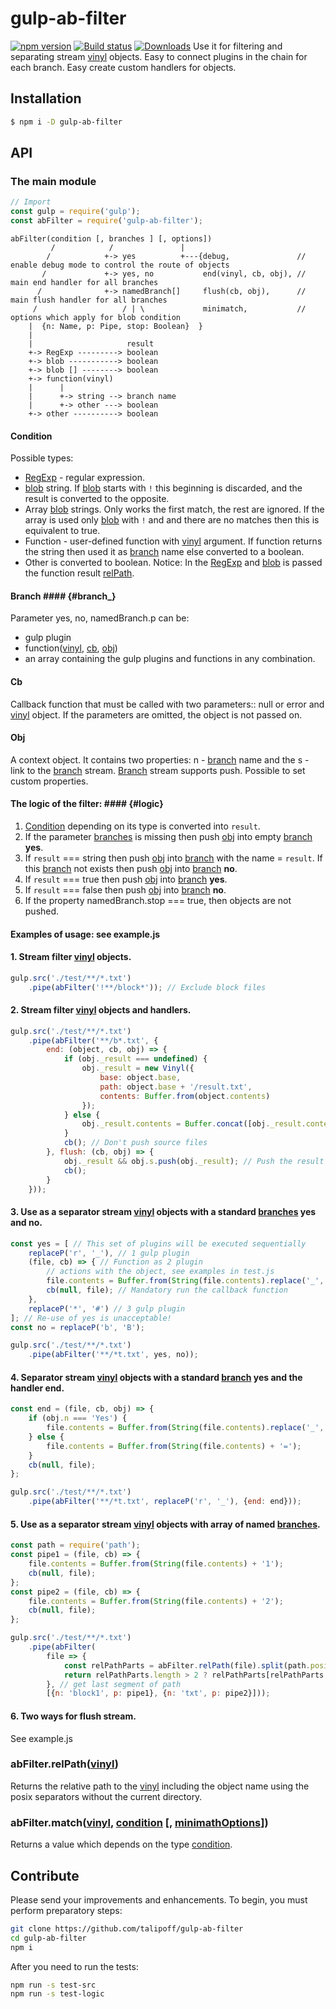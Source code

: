 # gulp-ab-filter
[![npm version][npm-image]][npm-url]
[![Build status][travis-image]][travis-url]
[![Downloads][downloads-image]][downloads-url]
Use it for filtering and separating stream [vinyl] objects.
Easy to connect plugins in the chain for each branch.
Easy create custom handlers for objects.

## <a name="installation"></a>Installation
```sh
$ npm i -D gulp-ab-filter
```

## API

### <a name="main"></a>The main module
```javascript
// Import
const gulp = require('gulp');
const abFilter = require('gulp-ab-filter');
```

```
abFilter(condition [, branches ] [, options])
         /            /               |
        /            +-> yes          +---{debug,               // enable debug mode to control the route of objects
       /             +-> yes, no           end(vinyl, cb, obj), // main end handler for all branches
      /              +-> namedBranch[]     flush(cb, obj),      // main flush handler for all branches
     /                   / | \             minimatch,           // options which apply for blob condition
    |  {n: Name, p: Pipe, stop: Boolean}  }
    |
    |                     result
    +-> RegExp ---------> boolean
    +-> blob -----------> boolean
    +-> blob [] --------> boolean
    +-> function(vinyl)
    |      |
    |      +-> string --> branch name
    |      +-> other ---> boolean
    +-> other ----------> boolean
```

#### Condition
Possible types:
* [RegExp] - regular expression.
* [blob] string.
If [blob] starts with `!` this beginning is discarded, and the result is converted to the opposite.
* Array [blob] strings.
Only works the first match, the rest are ignored.
If the array is used only [blob] with `!` and and there are no matches then this is equivalent to true.
* Function - user-defined function with [vinyl] argument.
If function returns the string then used it as [branch](#branch) name else converted to a boolean.
* Other is converted to boolean.
Notice:
In the [RegExp] and [blob] is passed the function result [relPath](#relPath).

#### Branch #### {#branch_}
Parameter yes, no, namedBranch.p can be:
* gulp plugin
* function([vinyl], [cb](#cb), [obj](#obj))
* an array containing the gulp plugins and functions in any combination.

#### Cb
Callback function that must be called with two parameters:: null or error and [vinyl] object.
If the parameters are omitted, the object is not passed on.

#### Obj
A context object.
It contains two properties: n - [branch](#branch) name and the s - link to the [branch](#branch) stream.
[Branch](#branch) stream supports push.
Possible to set custom properties.

#### The logic of the filter: #### {#logic}
1) [Condition](#condition) depending on its type is converted into `result`.
2) If the parameter [branches](#branch) is missing then push [obj](#obj) into empty [branch](#branch) **yes**.
3) If `result` === string then push [obj](#obj) into [branch](#branch) with the name = `result`.
If this [branch](#branch) not exists then push [obj](#obj) into [branch](#branch) **no**.
4) If `result` === true then push [obj](#obj) into [branch](#branch) **yes**.
5) If `result` === false then push [obj](#obj) into [branch](#branch) **no**.
6) If the property namedBranch.stop === true, then objects are not pushed.

#### <a name="examples"></a>Examples of usage: see example.js

#### <a name="example1"></a>1. Stream filter [vinyl] objects.
```javascript
gulp.src('./test/**/*.txt')
	.pipe(abFilter('!**/block*')); // Exclude block files
```

#### <a name="example2"></a>2. Stream filter [vinyl] objects and handlers.
```javascript
gulp.src('./test/**/*.txt')
	.pipe(abFilter('**/b*.txt', {
		end: (object, cb, obj) => {
			if (obj._result === undefined) {
				obj._result = new Vinyl({
					base: object.base,
					path: object.base + '/result.txt',
					contents: Buffer.from(object.contents)
				});
			} else {
				obj._result.contents = Buffer.concat([obj._result.contents, object.contents]);
			}
			cb(); // Don't push source files
		}, flush: (cb, obj) => {
			obj._result && obj.s.push(obj._result); // Push the result
			cb();
		}
	}));
```

#### <a name="example3"></a>3. Use as a separator stream [vinyl] objects with a standard [branches](#branch) **yes** and **no**.
```javascript
const yes = [ // This set of plugins will be executed sequentially
	replaceP('r', '_'), // 1 gulp plugin
	(file, cb) => { // Function as 2 plugin
		// actions with the object, see examples in test.js
		file.contents = Buffer.from(String(file.contents).replace('_', '*'));
		cb(null, file); // Mandatory run the callback function
	},
	replaceP('*', '#') // 3 gulp plugin
]; // Re-use of yes is unacceptable!
const no = replaceP('b', 'B');

gulp.src('./test/**/*.txt')
	.pipe(abFilter('**/*t.txt', yes, no));
```

#### <a name="example4"></a>4. Separator stream [vinyl] objects with a standard [branch](#branch) **yes** and the handler end.
```javascript
const end = (file, cb, obj) => {
	if (obj.n === 'Yes') {
		file.contents = Buffer.from(String(file.contents).replace('_', 'R'));
	} else {
		file.contents = Buffer.from(String(file.contents) + '=');
	}
	cb(null, file);
};

gulp.src('./test/**/*.txt')
	.pipe(abFilter('**/*t.txt', replaceP('r', '_'), {end: end}));
```

#### <a name="example5"></a>5. Use as a separator stream [vinyl] objects with array of named [branches](#branch_).
```javascript
const path = require('path');
const pipe1 = (file, cb) => {
	file.contents = Buffer.from(String(file.contents) + '1');
	cb(null, file);
};
const pipe2 = (file, cb) => {
	file.contents = Buffer.from(String(file.contents) + '2');
	cb(null, file);
};

gulp.src('./test/**/*.txt')
	.pipe(abFilter(
		file => {
			const relPathParts = abFilter.relPath(file).split(path.posix.sep);
			return relPathParts.length > 2 ? relPathParts[relPathParts.length-2] : '';
		}, // get last segment of path
		[{n: 'block1', p: pipe1}, {n: 'txt', p: pipe2}]));
```

#### <a name="example6"></a>6. Two ways for flush stream.
See example.js

### <a name="relpath"></a>abFilter.relPath([vinyl])
Returns the relative path to the [vinyl] including the object name
using the posix separators without the current directory.

### <a name="match"></a>abFilter.match([vinyl], [condition](#condition) [, [minimathOptions]])
Returns a value which depends on the type [condition](#condition).

## <a name="Contribute"></a>Contribute
Please send your improvements and enhancements. To begin, you must perform preparatory steps:
```sh
git clone https://github.com/talipoff/gulp-ab-filter
cd gulp-ab-filter
npm i
```

After you need to run the tests:
```sh
npm run -s test-src
npm run -s test-logic
```

[vinyl]:https://github.com/gulpjs/vinyl
[Blob]:https://github.com/isaacs/node-glob
[minimatch]:https://github.com/isaacs/minimatch
[minimathOptions]:https://github.com/isaacs/minimatch#options
[RegExp]:https://developer.mozilla.org/ru/docs/Web/JavaScript/Reference/Global_Objects/RegExp
[npm-image]: https://img.shields.io/npm/v/gulp-ab-filter.svg
[npm-url]: https://npmjs.org/package/gulp-ab-filter
[travis-image]: https://img.shields.io/travis/talipoff/gulp-ab-filter.svg
[travis-url]: https://travis-ci.org/talipoff/gulp-ab-filter
[downloads-image]: http://img.shields.io/npm/dm/gulp-ab-filter.svg
[downloads-url]: https://npmjs.org/package/gulp-ab-filter
